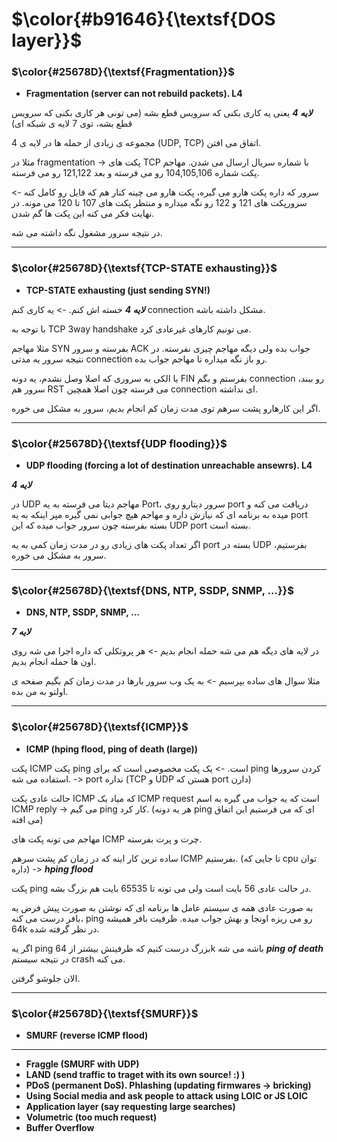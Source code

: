 $\color{#b91646}{\textsf{DOS layer}}$
======================================

### $\color{#25678D}{\textsf{Fragmentation}}$

- **Fragmentation (server can not rebuild packets). L4**

***لایه 4***
یعنی یه کاری بکنی که سرویس قطع بشه (می تونی هر کاری بکنی که سرویس قطع بشه، توی 7 لایه ی شبکه ای)

مجموعه ی زیادی از حمله ها در لایه ی 4 (UDP, TCP) اتفاق می افتن.

مثلا در fragmentation -> پکت های TCP با شماره سریال ارسال می شدن. مهاجم پکت شماره 104,105,106 رو می فرسته و بعد 121,122 رو می فرسته.

سرور که داره پکت هارو می گیره، پکت هارو می چینه کنار هم که فایل رو کامل کنه -> سرورپکت های 121 و 122 رو نگه میداره و منتظر پکت های 107 تا 120 می مونه. در نهایت فکر می کنه این پکت ها گم شدن.

در نتیجه سرور مشغول نگه داشته می شه.

______________________________
### $\color{#25678D}{\textsf{TCP-STATE exhausting}}$
- **TCP-STATE exhausting (just sending SYN!)**

***لایه 4***
خسته اش کنم. -> یه کاری کنم connection مشکل داشته باشه.

با توجه به TCP 3way handshake می تونیم کارهای غیرعادی کرد. 

مثلا مهاجم SYN بفرسته و سرور ACK جواب بده ولی دیگه مهاجم چیزی نفرسته. در نتیجه سرور یه مدتی connection رو باز نگه میداره تا مهاجم جواب بده.

یا الکی به سروری که اصلا وصل نشدم، یه دونه FIN بفرستم و بگم connection رو ببند، سرور هم RST می فرسته چون اصلا همچین connection ای نداشته.

اگر این کارهارو پشت سرهم توی مدت زمان کم انجام بدیم، سرور به مشکل می خوره.

_____________________
### $\color{#25678D}{\textsf{UDP flooding}}$
- **UDP flooding (forcing a lot of destination unreachable ansewrs). L4**

***لایه 4***

در UDP مهاجم دیتا می فرسته به یه Port، سرور دیتارو روی port دریافت می کنه و میده به برنامه ای که نیازش داره و مهاجم هیچ جوابی نمی گیره مپر اینکه به یه port بسته بفرسته  چون سرور جواب میده که این UDP port بسته است.

اگر تعداد پکت های زیادی رو در مدت زمان کمی به یه port بسته در UDP بفرستیم، سرور به مشکل می خوره.

_________________________
### $\color{#25678D}{\textsf{DNS, NTP, SSDP, SNMP, …}}$
- **DNS, NTP, SSDP, SNMP, …**

***لایه 7***

در لایه های دیگه هم می شه حمله انجام بدیم -> هر پروتکلی که داره اجرا می شه روی اون ها حمله انجام بدیم.

مثلا سوال های ساده بپرسیم -> به یک وب سرور بارها در مدت زمان کم بگیم صفحه ی اولتو به من بده.
__________________________
### $\color{#25678D}{\textsf{ICMP}}$
- **ICMP (hping flood, ping of death (large))**

پکت ICMP پکت ping است. -> یک پکت مخصوصی است که برای ping کردن سرورها استفاده می شه. -> port نداره (TCP و UDP هستن که port دارن)


حالت عادی پکت ICMP که میاد یک ICMP request است که یه جواب می گیره به اسم ICMP reply -> می گیم ping کار کرد. (هر یه دونه ping ای که می فرستیم این اتفاق می افته)

مهاجم می تونه پکت های ICMP چرت و پرت بفرسته.

ساده ترین کار اینه که در زمان کم پشت سرهم ICMP بفرستیم. (تا جایی که cpu توان داره) -> ***hping flood***


پکت ping در حالت عادی 56 بایت است ولی می تونه تا 65535 بایت هم بزرگ بشه. 

به صورت عادی همه ی سیستم عامل ها برنامه ای که نوشتن به صورت پیش فرض یه بافر درست می کنه، ping رو می ریزه اونجا و بهش جواب میده. ظرفیت بافر همیشه 64k در نظر گرفته شده.

اگر یه ping بزرگ درست کنیم که ظرفیتش بیشتر از 64k باشه می شه ***ping of death*** در نتیجه سیستم crash می کنه.

الان جلوشو گرفتن.
_______________
### $\color{#25678D}{\textsf{SMURF}}$
- **SMURF (reverse ICMP flood)**


_______________________
- **Fraggle (SMURF with UDP)**
- **LAND (send traffic to traget with its own source! :) )**
- **PDoS (permanent DoS). Phlashing (updating firmwares -> bricking)**
- **Using Social media and ask people to attack using LOIC or JS LOIC**
- **Application layer (say requesting large searches)**
- **Volumetric (too much request)**
- **Buffer Overflow**


